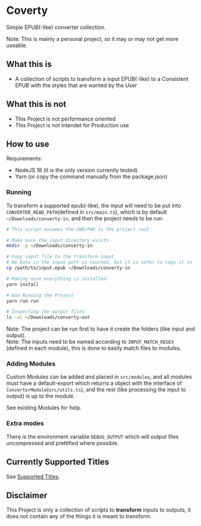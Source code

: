 # Coverty

Simple EPUB(-like) converter collection.

Note: This is mainly a personal project, so it may or may not get more useable.

## What this is

- A collection of scripts to transform a input EPUB(-like) to a Consistent EPUB with the styles that are wanted by the User

## What this is not

- This Project is not performance oriented
- This Project is not intendet for Production use

## How to use

Requirements:

- NodeJS 18 (it is the only version currently tested)
- Yarn (or copy the command manually from the package.json)

### Running

To transform a supported epub(-like), the input will need to be put into `CONVERTER_READ_PATH`(defined in `src/main.ts`), which is by default `~/Downloads/converty-in`, and then the project needs to be run:

```sh
# This script assumes the CWD/PWD is the project root

# Make sure the input directory exists
mkdir -p ~/Downloads/converty-in

# Copy input file to the transform input
# No Data in the input path is touched, but it is safer to copy it in
cp /path/to/input.epub ~/Downloads/converty-in

# Making sure everything is installed
yarn install

# And Running the Project
yarn run run

# Inspecting the output files
ls -al ~/Downloads/converty-out
```

Note: The project can be run first to have it create the folders (like input and output).  
Note: The inputs need to be named according to `INPUT_MATCH_REGEX` (defined in each module), this is done to easily match files to modules.

### Adding Modules

Custom Modules can be added and placed in `src/modules`, and all modules must have a default-export which returns a object with the interface of `ConverterModule`(`src/utils.ts`), and the rest (like processing the input to output) is up to the module.

See existing Modules for help.

### Extra modes

There is the environment variable `DEBUG_OUTPUT` which will output files uncompressed and prettified where possible.

## Currently Supported Titles

See [Supported Titles](./SUPPORTED_TITLES.md).

## Disclaimer

This Project is only a collection of scripts to **transform** inputs to outputs, it does not contain any of the things it is meant to transform.
